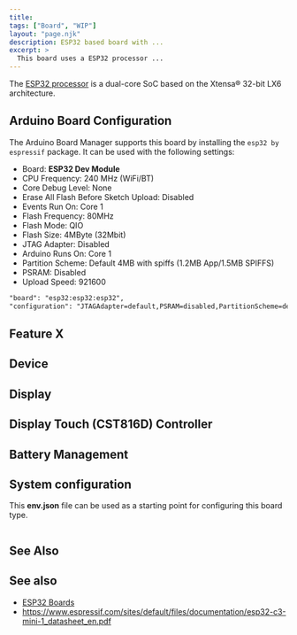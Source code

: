 ```yaml
---
title:
tags: ["Board", "WIP"]
layout: "page.njk"
description: ESP32 based board with ...
excerpt: >
  This board uses a ESP32 processor ...
---
```


The [ESP32 processor](index.md) is a dual-core SoC based on the Xtensa® 32-bit LX6
architecture.


## Arduino Board Configuration

The Arduino Board Manager supports this board by installing the `esp32 by espressif` package.
It can be used with the following settings:

* Board: **ESP32 Dev Module**
* CPU Frequency: 240 MHz (WiFi/BT)
* Core Debug Level: None
* Erase All Flash Before Sketch Upload: Disabled
* Events Run On: Core 1
* Flash Frequency: 80MHz
* Flash Mode: QIO
* Flash Size: 4MByte (32Mbit)
* JTAG Adapter: Disabled
* Arduino Runs On: Core 1
* Partition Scheme: Default 4MB with spiffs (1.2MB App/1.5MB SPIFFS)
* PSRAM: Disabled
* Upload Speed: 921600

```txt
"board": "esp32:esp32:esp32",
"configuration": "JTAGAdapter=default,PSRAM=disabled,PartitionScheme=default,CPUFreq=240,FlashMode=dio,FlashFreq=80,FlashSize=4M,UploadSpeed=921600,LoopCore=1,EventsCore=1,DebugLevel=none,EraseFlash=none",
```


## Feature X

## Device

## Display

## Display Touch (CST816D) Controller

## Battery Management

## System configuration

This **env.json** file can be used as a starting point for configuring this board type.

```json
```

## See Also

## See also

* [ESP32 Boards](/boards/esp32/index.md)
* <https://www.espressif.com/sites/default/files/documentation/esp32-c3-mini-1_datasheet_en.pdf>
